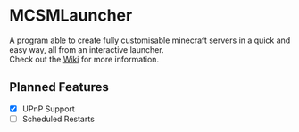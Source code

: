 # MCSMLauncher
A program able to create fully customisable minecraft servers in a quick and easy way, all from an interactive launcher.  
Check out the [Wiki](https://github.com/MrKelpy/MCSMLauncher/wiki) for more information.

## Planned Features
- [X] UPnP Support
- [ ] Scheduled Restarts 
